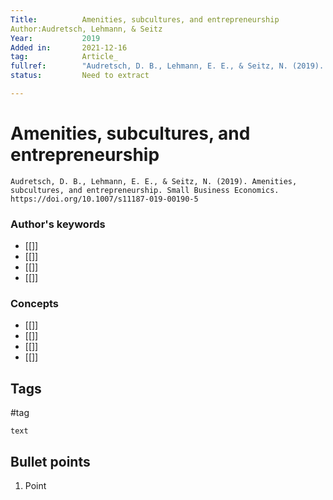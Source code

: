```yaml
---
Title: 			Amenities, subcultures, and entrepreneurship
Author:Audretsch, Lehmann, & Seitz
Year:			2019
Added in:		2021-12-16
tag:			Article_
fullref: 		"Audretsch, D. B., Lehmann, E. E., & Seitz, N. (2019). Amenities, subcultures, and entrepreneurship. Small Business Economics. https://doi.org/10.1007/s11187-019-00190-5"
status:			Need to extract

---
```


#             Amenities, subcultures, and entrepreneurship 
```ad-quote
Audretsch, D. B., Lehmann, E. E., & Seitz, N. (2019). Amenities, subcultures, and entrepreneurship. Small Business Economics. https://doi.org/10.1007/s11187-019-00190-5
```
### Author's keywords
- [[]]
- [[]]
- [[]]
- [[]]
### Concepts
- [[]]
- [[]]
- [[]]
- [[]]
## Tags
#tag

```ad-abstract
text
```

## Bullet points
1. Point

